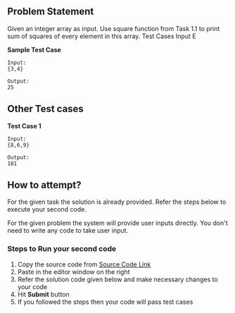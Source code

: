 ## Problem Statement
Given an integer array as input. Use square function from Task 1.1 to print sum of 
squares of every element in this array.
Test Cases
Input E


**Sample Test Case**
```
Input:
{3,4}

Output:
25
```
## Other Test cases
**Test Case 1**
```
Input:
{8,6,9}

Output:
181
```


## How to attempt?
For the given task the solution is already provided. Refer the steps below to execute your second code.

For the given problem the system will provide user inputs directly. You don't need to write any code to take user input.

### Steps to Run your second code
1. Copy the source code from [Source Code Link](https://raw.githubusercontent.com/Aartiarora22/Lab_assignments/main/P1/T3/Main.java)
2. Paste in the editor window on the right
3. Refer the solution code given below and make necessary changes to your code
4. Hit **Submit** button
5. If you followed the steps then your code will pass test cases
